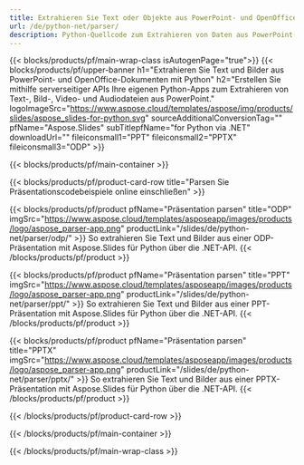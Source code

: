 ```yaml
---
title: Extrahieren Sie Text oder Objekte aus PowerPoint- und OpenOffice-Dokumenten mit Python
url: /de/python-net/parser/
description: Python-Quellcode zum Extrahieren von Daten aus PowerPoint- und OpenOffice-Präsentationen.
---
```


{{< blocks/products/pf/main-wrap-class isAutogenPage="true">}}
{{< blocks/products/pf/upper-banner h1="Extrahieren Sie Text und Bilder aus PowerPoint- und OpenOffice-Dokumenten mit Python" h2="Erstellen Sie mithilfe serverseitiger APIs Ihre eigenen Python-Apps zum Extrahieren von Text-, Bild-, Video- und Audiodateien aus PowerPoint." logoImageSrc="https://www.aspose.cloud/templates/aspose/img/products/slides/aspose_slides-for-python.svg" sourceAdditionalConversionTag="" pfName="Aspose.Slides" subTitlepfName="for Python via .NET" downloadUrl="" fileiconsmall1="PPT" fileiconsmall2="PPTX" fileiconsmall3="ODP" >}}

{{< blocks/products/pf/main-container >}}

{{< blocks/products/pf/product-card-row title="Parsen Sie Präsentationscodebeispiele online einschließen" >}}

{{< blocks/products/pf/product pfName="Präsentation parsen" title="ODP" imgSrc="https://www.aspose.cloud/templates/asposeapp/images/products/logo/aspose_parser-app.png" productLink="/slides/de/python-net/parser/odp/" >}}
So extrahieren Sie Text und Bilder aus einer ODP-Präsentation mit Aspose.Slides für Python über die .NET-API.
{{< /blocks/products/pf/product >}}

{{< blocks/products/pf/product pfName="Präsentation parsen" title="PPT" imgSrc="https://www.aspose.cloud/templates/asposeapp/images/products/logo/aspose_parser-app.png" productLink="/slides/de/python-net/parser/ppt/" >}}
So extrahieren Sie Text und Bilder aus einer PPT-Präsentation mit Aspose.Slides für Python über die .NET-API.
{{< /blocks/products/pf/product >}}

{{< blocks/products/pf/product pfName="Präsentation parsen" title="PPTX" imgSrc="https://www.aspose.cloud/templates/asposeapp/images/products/logo/aspose_parser-app.png" productLink="/slides/de/python-net/parser/pptx/" >}}
So extrahieren Sie Text und Bilder aus einer PPTX-Präsentation mit Aspose.Slides für Python über die .NET-API.
{{< /blocks/products/pf/product >}}



{{< /blocks/products/pf/product-card-row >}}

{{< /blocks/products/pf/main-container >}}
    
{{< /blocks/products/pf/main-wrap-class >}}